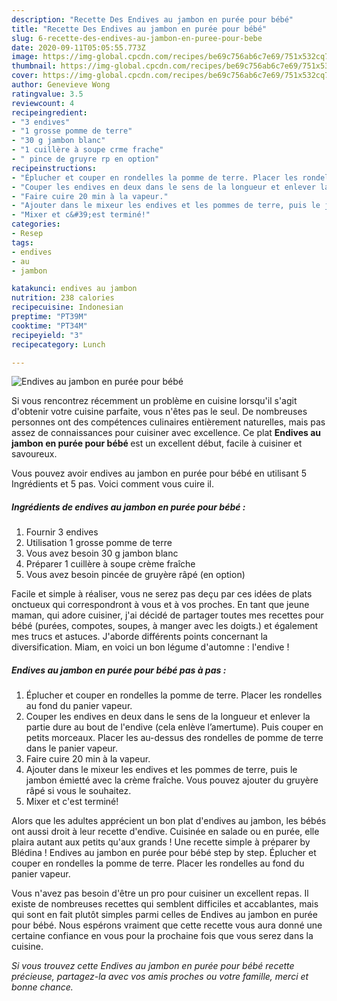 ```yaml
---
description: "Recette Des Endives au jambon en purée pour bébé"
title: "Recette Des Endives au jambon en purée pour bébé"
slug: 6-recette-des-endives-au-jambon-en-puree-pour-bebe
date: 2020-09-11T05:05:55.773Z
image: https://img-global.cpcdn.com/recipes/be69c756ab6c7e69/751x532cq70/endives-au-jambon-en-puree-pour-bebe-photo-principale-de-la-recette.jpg
thumbnail: https://img-global.cpcdn.com/recipes/be69c756ab6c7e69/751x532cq70/endives-au-jambon-en-puree-pour-bebe-photo-principale-de-la-recette.jpg
cover: https://img-global.cpcdn.com/recipes/be69c756ab6c7e69/751x532cq70/endives-au-jambon-en-puree-pour-bebe-photo-principale-de-la-recette.jpg
author: Genevieve Wong
ratingvalue: 3.5
reviewcount: 4
recipeingredient:
- "3 endives"
- "1 grosse pomme de terre"
- "30 g jambon blanc"
- "1 cuillère à soupe crme frache"
- " pince de gruyre rp en option"
recipeinstructions:
- "Éplucher et couper en rondelles la pomme de terre. Placer les rondelles au fond du panier vapeur."
- "Couper les endives en deux dans le sens de la longueur et enlever la partie dure au bout de l&#39;endive (cela enlève l’amertume). Puis couper en petits morceaux. Placer les au-dessus des rondelles de pomme de terre dans le panier vapeur."
- "Faire cuire 20 min à la vapeur."
- "Ajouter dans le mixeur les endives et les pommes de terre, puis le jambon émietté avec la crème fraîche. Vous pouvez ajouter du gruyère râpé si vous le souhaitez."
- "Mixer et c&#39;est terminé!"
categories:
- Resep
tags:
- endives
- au
- jambon

katakunci: endives au jambon 
nutrition: 238 calories
recipecuisine: Indonesian
preptime: "PT39M"
cooktime: "PT34M"
recipeyield: "3"
recipecategory: Lunch

---
```



![Endives au jambon en purée pour bébé](https://img-global.cpcdn.com/recipes/be69c756ab6c7e69/751x532cq70/endives-au-jambon-en-puree-pour-bebe-photo-principale-de-la-recette.jpg)

Si vous rencontrez récemment un problème en cuisine lorsqu'il s'agit d'obtenir votre cuisine parfaite, vous n'êtes pas le seul. De nombreuses personnes ont des compétences culinaires entièrement naturelles, mais pas assez de connaissances pour cuisiner avec excellence. Ce plat <strong> Endives au jambon en purée pour bébé </strong> est un excellent début, facile à cuisiner et savoureux.

<!--inarticleads1-->

Vous pouvez avoir endives au jambon en purée pour bébé en utilisant 5 Ingrédients et 5 pas. Voici comment vous cuire il.

##### Ingrédients de endives au jambon en purée pour bébé :

1. Fournir 3 endives
1. Utilisation 1 grosse pomme de terre
1. Vous avez besoin 30 g jambon blanc
1. Préparer 1 cuillère à soupe crème fraîche
1. Vous avez besoin  pincée de gruyère râpé (en option)


Facile et simple à réaliser, vous ne serez pas deçu par ces idées de plats onctueux qui correspondront à vous et à vos proches. En tant que jeune maman, qui adore cuisiner, j&#39;ai décidé de partager toutes mes recettes pour bébé (purées, compotes, soupes, à manger avec les doigts.) et également mes trucs et astuces. J&#39;aborde différents points concernant la diversification. Miam, en voici un bon légume d&#39;automne : l&#39;endive ! 

<!--inarticleads2-->

##### Endives au jambon en purée pour bébé pas à pas :

1. Éplucher et couper en rondelles la pomme de terre. Placer les rondelles au fond du panier vapeur.
1. Couper les endives en deux dans le sens de la longueur et enlever la partie dure au bout de l&#39;endive (cela enlève l’amertume). Puis couper en petits morceaux. Placer les au-dessus des rondelles de pomme de terre dans le panier vapeur.
1. Faire cuire 20 min à la vapeur.
1. Ajouter dans le mixeur les endives et les pommes de terre, puis le jambon émietté avec la crème fraîche. Vous pouvez ajouter du gruyère râpé si vous le souhaitez.
1. Mixer et c&#39;est terminé!


Alors que les adultes apprécient un bon plat d&#39;endives au jambon, les bébés ont aussi droit à leur recette d&#39;endive. Cuisinée en salade ou en purée, elle plaira autant aux petits qu&#39;aux grands ! Une recette simple à préparer by Blédina ! Endives au jambon en purée pour bébé step by step. Éplucher et couper en rondelles la pomme de terre. Placer les rondelles au fond du panier vapeur. 

<!--inarticleads1-->

<p>
Vous n'avez pas besoin d'être un pro pour cuisiner un excellent repas. Il existe de nombreuses recettes qui semblent difficiles et accablantes, mais qui sont en fait plutôt simples parmi celles de Endives au jambon en purée pour bébé. Nous espérons vraiment que cette recette vous aura donné une certaine confiance en vous pour la prochaine fois que vous serez dans la cuisine.
</p>

<p>
<i>Si vous trouvez cette Endives au jambon en purée pour bébé recette précieuse, partagez-la avec vos amis proches ou votre famille, merci et bonne chance.</i>
</p>
